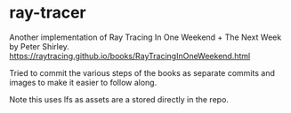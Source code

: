 # ray-tracer

Another implementation of Ray Tracing In One Weekend + The Next Week by Peter Shirley.
https://raytracing.github.io/books/RayTracingInOneWeekend.html

Tried to commit the various steps of the books as separate commits and images to make it easier to follow along.

Note this uses lfs as assets are a stored directly in the repo.
